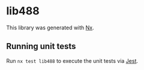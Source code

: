 # lib488

This library was generated with [Nx](https://nx.dev).


## Running unit tests

Run `nx test lib488` to execute the unit tests via [Jest](https://jestjs.io).


